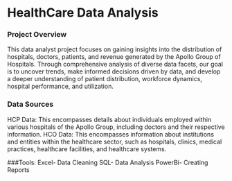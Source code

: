# HealthCare Data Analysis

### Project Overview
This data analyst project focuses on gaining insights into the distribution of hospitals, doctors, patients, and revenue generated by the Apollo Group of Hospitals. Through comprehensive analysis of diverse data facets, our goal is to uncover trends, make informed decisions driven by data, and develop a deeper understanding of patient distribution, workforce dynamics, hospital performance, and utilization.

### Data Sources
HCP Data: This encompasses details about individuals employed within various hospitals of the Apollo Group, including doctors and their respective information.
HCO Data: This encompasses information about institutions and entities within the healthcare sector, such as hospitals, clinics, medical practices, healthcare facilities, and healthcare systems.

###Tools:
Excel- Data Cleaning
SQL- Data Analysis
PowerBi- Creating Reports
